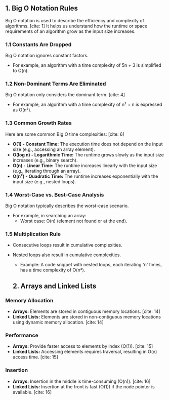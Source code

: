 

## 1. Big O Notation Rules

Big O notation is used to describe the efficiency and complexity of algorithms. [cite: 1] It helps us understand how the runtime or space requirements of an algorithm grow as the input size increases.

### 1.1 Constants Are Dropped

Big O notation ignores constant factors. 

* For example, an algorithm with a time complexity of 5n + 3 is simplified to O(n). 

### 1.2 Non-Dominant Terms Are Eliminated

Big O notation only considers the dominant term. [cite: 4]

* For example, an algorithm with a time complexity of n² + n is expressed as O(n²). 

### 1.3 Common Growth Rates

Here are some common Big O time complexities: [cite: 6]

* **O(1) - Constant Time:** The execution time does not depend on the input size (e.g., accessing an array element). 
* **O(log n) - Logarithmic Time:** The runtime grows slowly as the input size increases (e.g., binary search). 
* **O(n) - Linear Time:** The runtime increases linearly with the input size (e.g., iterating through an array). 
* **O(n²) - Quadratic Time:** The runtime increases exponentially with the input size (e.g., nested loops). 

### 1.4 Worst-Case vs. Best-Case Analysis

Big O notation typically describes the worst-case scenario. 

* For example, in searching an array:
    * Worst case: O(n) (element not found or at the end). 

### 1.5 Multiplication Rule

* Consecutive loops result in cumulative complexities. 
* Nested loops also result in cumulative complexities. 
    * Example: A code snippet with nested loops, each iterating 'n' times, has a time complexity of O(n²).
 
     ## 2. Arrays and Linked Lists
 
 ### Memory Allocation
 
 * **Arrays:** Elements are stored in contiguous memory locations. [cite: 14]
 * **Linked Lists:** Elements are stored in non-contiguous memory locations using dynamic memory allocation. [cite: 14]
 
 ### Performance
 
 * **Arrays:** Provide faster access to elements by index (O(1)). [cite: 15]
 * **Linked Lists:** Accessing elements requires traversal, resulting in O(n) access time. [cite: 15]
 
 ### Insertion
 
 * **Arrays:** Insertion in the middle is time-consuming (O(n)). [cite: 16]
 * **Linked Lists:** Insertion at the front is fast (O(1)) if the node pointer is available. [cite: 16]


